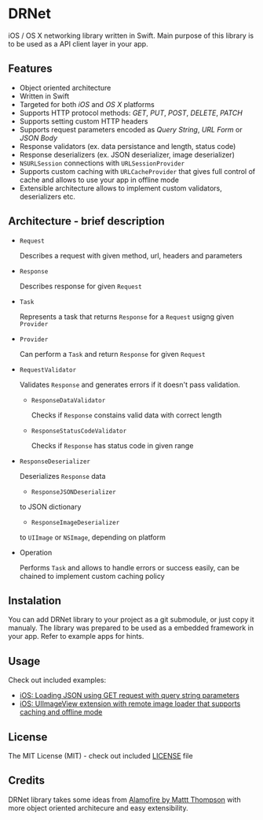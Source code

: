 DRNet
=====

iOS / OS X networking library written in Swift. Main purpose of this library is to be used as a API client layer in your app.

## Features

* Object oriented architecture
* Written in Swift
* Targeted for both _iOS_ and _OS X_ platforms
* Supports HTTP protocol methods: _GET_, _PUT_, _POST_, _DELETE_, _PATCH_
* Supports setting custom HTTP headers
* Supports request parameters encoded as _Query String_, _URL Form_ or _JSON Body_
* Response validators (ex. data persistance and length, status code)
* Response deserializers (ex. JSON deserializer, image deserializer)
* `NSURLSession` connections with `URLSessionProvider`
* Supports custom caching with `URLCacheProvider` that gives full control of cache and allows to use your app in offline mode
* Extensible architecture allows to implement custom validators, deserializers etc.

## Architecture - brief description

* `Request`
   
   Describes a request with given method, url, headers and parameters
   
* `Response`
   
   Describes response for given `Request`
   
* `Task`
   
   Represents a task that returns `Response` for a `Request` usigng given `Provider`
   
* `Provider`
    
   Can perform a `Task` and return `Response` for given `Request`
   
* `RequestValidator`
   
   Validates `Response` and generates errors if it doesn't pass validation.
   
   * `ResponseDataValidator`
     
     Checks if `Response` constains valid data with correct length
     
   * `ResponseStatusCodeValidator`
     
     Checks if `Response` has status code in given range
     
* `ResponseDeserializer`
   
   Deserializes `Response` data
   
    * `ResponseJSONDeserializer`
      
     to JSON dictionary
     
    * `ResponseImageDeserializer`
     
     to `UIImage` or `NSImage`, depending on platform
     
* Operation
    
    Performs `Task` and allows to handle errors or success easily, can be chained to implement custom caching policy
    

## Instalation

You can add DRNet library to your project as a git submodule, or just copy it manualy. The library was prepared to be used as a embedded framework in your app. Refer to example apps for hints.

## Usage

Check out included examples:
* [iOS: Loading JSON using GET request with query string parameters](DRNet-Example-iOS/DRNet-Example-iOS/UI/Example1ViewController.swift)
* [iOS: UIImageView extension with remote image loader that supports caching and offline mode](DRNet-Example-iOS/DRNet-Example-iOS/UI/Example2ViewController.swift)

## License

The MIT License (MIT) - check out included [LICENSE](LICENSE) file

## Credits

DRNet library takes some ideas from [Alamofire by Mattt Thompson](https://github.com/Alamofire/Alamofire) with more object oriented architecure and easy extensibility.
